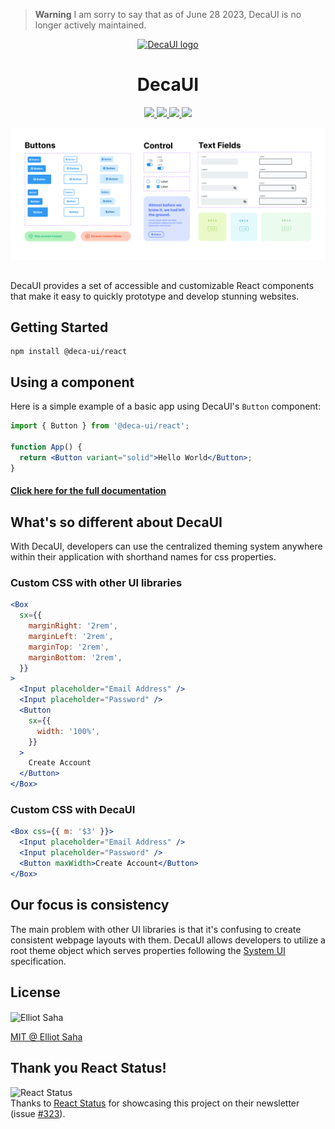 > **Warning**
> I am sorry to say that as of June 28 2023, DecaUI is no longer actively maintained.

<p align="center">
  <a href="https://deca-ui.com/" rel="noopener" target="_blank"><img width="100" src="https://www.deca-ui.com/icon.svg" alt="DecaUI logo"></a>
  <h1 align="center">DecaUI</h1>
</p>
<p align="center">
  <a href="https://codecov.io/gh/deca-org/deca-ui">  
    <img src="https://codecov.io/gh/deca-org/deca-ui/branch/main/graph/badge.svg?token=LU7SZSZQG5"/> 
  </a>
  <a href="https://www.codacy.com/gh/deca-org/deca-ui/dashboard?utm_source=github.com&amp;utm_medium=referral&amp;utm_content=deca-org/deca-ui&amp;utm_campaign=Badge_Grade">
    <img src="https://app.codacy.com/project/badge/Grade/7ec6172d6dbf4af88682996c955d6604"/>
  </a>
  <a href="https://www.npmjs.com/package/@deca-ui/react">
    <img src="https://img.shields.io/npm/dm/@deca-ui/react" />
  </a>
  <a href="https://github.com/deca-org/deca-ui/blob/main/LICENSE">
    <img src="https://img.shields.io/github/license/deca-org/deca-ui" />
  </a>
</p>
<img src="./public/cover.png" alt="Overview of Components" style="margin-bottom: 15px"/>
<p>DecaUI provides a set of accessible and customizable React components that make it easy to quickly prototype and develop stunning websites.</p>

## Getting Started

```
npm install @deca-ui/react
```

## Using a component

Here is a simple example of a basic app using DecaUI's `Button` component:

```jsx
import { Button } from '@deca-ui/react';

function App() {
  return <Button variant="solid">Hello World</Button>;
}
```

#### [Click here for the full documentation](https://www.deca-ui.com/docs/guide/installation)

## What's so different about DecaUI

With DecaUI, developers can use the centralized theming system anywhere within their application with shorthand names for css properties.

### Custom CSS with other UI libraries

```jsx
<Box
  sx={{
    marginRight: '2rem',
    marginLeft: '2rem',
    marginTop: '2rem',
    marginBottom: '2rem',
  }}
>
  <Input placeholder="Email Address" />
  <Input placeholder="Password" />
  <Button
    sx={{
      width: '100%',
    }}
  >
    Create Account
  </Button>
</Box>
```

### Custom CSS with DecaUI

```jsx
<Box css={{ m: '$3' }}>
  <Input placeholder="Email Address" />
  <Input placeholder="Password" />
  <Button maxWidth>Create Account</Button>
</Box>
```

## Our focus is consistency

The main problem with other UI libraries is that it's confusing to create consistent webpage layouts with them. DecaUI allows developers to utilize a root theme object which serves properties following the [System UI](https://github.com/system-ui/theme-specification) specification.

## License

<img src="https://www.deca-ui.com/headshot.webp" width="40" alt="Elliot Saha" align="center"/>

<a href="https://github.com/deca-org/deca-ui/blob/main/LICENSE">MIT @ Elliot Saha</a>

## Thank you React Status!
<div>
<img src="https://react.statuscode.com/images/reactkeith.png" width="40" alt="React Status"/>
</div>
Thanks to <a href="https://react.statuscode.com/">React Status</a> for showcasing this project on their newsletter (issue <a href="https://react.statuscode.com/issues/323">#323</a>).


